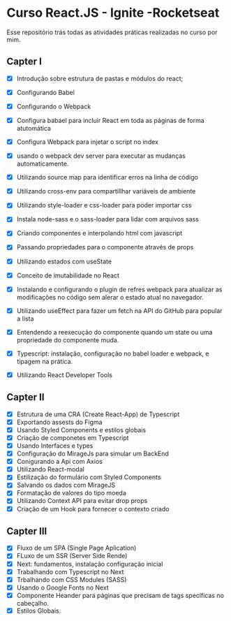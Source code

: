 # Curso React.JS - Ignite -Rocketseat

Esse repositório trás todas as atividades práticas realizadas no curso por mim.

## Capter I

-  [x] Introdução sobre estrutura de pastas e módulos do react;
-  [x] Configurando Babel
-  [x] Configurando o Webpack
-  [x] Configura babael para incluir React em toda as páginas de forma atutomática
-  [x] Configura Webpack para injetar o script no index
-  [x] usando o webpack dev server para executar as mudanças automaticamente.
-  [x] Utilizando source map para identificar erros na linha de código
-  [x] Utilizando cross-env para compartillhar variáveis de ambiente
-  [x] Utilizando style-loader e css-loader para poder importar css
-  [x] Instala node-sass e o sass-loader para lidar com arquivos sass

-  [x] Criando componentes e interpolando html com javascript
-  [x] Passando propriedades para o componente através de props
-  [x] Utilizando estados com useState
-  [x] Conceito de imutabilidade no React
-  [x] Instalando e configurando o plugin de refres webpack para atualizar as modificações no código sem alerar o estado atual no navegador.
-  [x] Utilizando useEffect para fazer um fetch na API do GitHub para popular a lista
-  [x] Entendendo a reexecução do componente quando um state ou uma propriedade do componente muda.
-  [x] Typescript: instalação, configuração no babel loader e webpack, e tipagem na prática.
-  [x] Utilizando React Developer Tools

## Capter II

-  [x] Estrutura de uma CRA (Create React-App) de Typescript
-  [x] Exportando assests do Figma
-  [x] Usando Styled Components e estilos globais
-  [x] Criação de componetes em Typescript
-  [x] Usando Interfaces e types
-  [x] Configuração do MirageJs para simular um BackEnd
-  [x] Conigurando a Api com Axios
-  [x] Utilizando React-modal
-  [x] Estilização do formulário com Styled Components
-  [x] Salvando os dados com MirageJS 
-  [x] Formatação de valores do tipo moeda
-  [x] Utilizando Context API para evitar drop props
-  [x] Criação de um Hook para fornecer o contexto criado

## Capter III

-  [x] Fluxo de um SPA (Single Page Aplication)
-  [x] FLuxo de um SSR (Server Side Rende)
-  [x] Next: fundamentos, instalação configuração inicial
-  [x] Trabalhando com Typescript no Next
-  [x] Trbalhando com CSS Modules (SASS)
-  [x] Usando o Google Fonts no Next
-  [x] Componente Heander para páginas que precisam de tags specíficas no cabeçalho.
-  [x]  Estilos Globais.